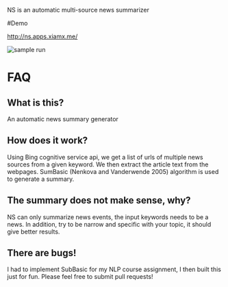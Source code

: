 NS is an automatic multi-source news summarizer

#Demo

http://ns.apps.xiamx.me/

![sample run](https://raw.github.com/xiamx/ns/master/samplerun.png)

# FAQ

## What is this?
An automatic news summary generator

## How does it work?
Using Bing cognitive service api, we get a list of urls of multiple news sources from a given keyword. We then extract the article text from the webpages. SumBasic (Nenkova and Vanderwende 2005) algorithm is used to generate a summary.

## The summary does not make sense, why?
NS can only summarize news events, the input keywords needs to be a news. In addition, try to be narrow and specific with your topic, it should give better results.

## There are bugs!
I had to implement SubBasic for my NLP course assignment, I then built this just for fun. Please feel free to submit pull requests!
